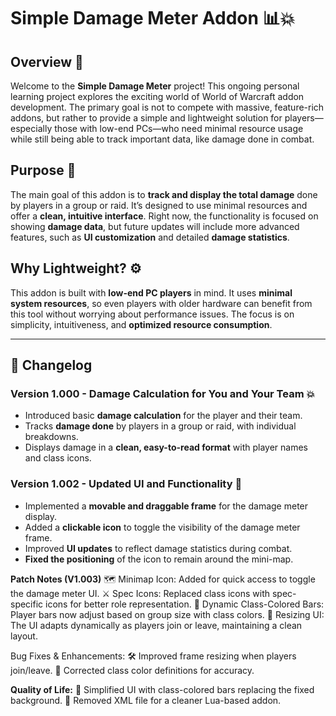 # **Simple Damage Meter Addon** 📊💥

## **Overview** 🧐

Welcome to the **Simple Damage Meter** project! This ongoing personal learning project explores the exciting world of World of Warcraft addon development. The primary goal is not to compete with massive, feature-rich addons, but rather to provide a simple and lightweight solution for players—especially those with low-end PCs—who need minimal resource usage while still being able to track important data, like damage done in combat. 

## **Purpose** 🎯

The main goal of this addon is to **track and display the total damage** done by players in a group or raid. It’s designed to use minimal resources and offer a **clean, intuitive interface**. Right now, the functionality is focused on showing **damage data**, but future updates will include more advanced features, such as **UI customization** and detailed **damage statistics**.

## **Why Lightweight?** ⚙️

This addon is built with **low-end PC players** in mind. It uses **minimal system resources**, so even players with older hardware can benefit from this tool without worrying about performance issues. The focus is on simplicity, intuitiveness, and **optimized resource consumption**.

---

## **📜 Changelog** 

### **Version 1.000 - Damage Calculation for You and Your Team** 💥
- Introduced basic **damage calculation** for the player and their team.
- Tracks **damage done** by players in a group or raid, with individual breakdowns.
- Displays damage in a **clean, easy-to-read format** with player names and class icons.

### **Version 1.002 - Updated UI and Functionality** 🎉
- Implemented a **movable and draggable frame** for the damage meter display.
- Added a **clickable icon** to toggle the visibility of the damage meter frame.
- Improved **UI updates** to reflect damage statistics during combat.
- **Fixed the positioning** of the icon to remain around the mini-map.

**Patch Notes (V1.003)**
🗺️ Minimap Icon: Added for quick access to toggle the damage meter UI.
⚔️ Spec Icons: Replaced class icons with spec-specific icons for better role representation.
🎨 Dynamic Class-Colored Bars: Player bars now adjust based on group size with class colors.
🔄 Resizing UI: The UI adapts dynamically as players join or leave, maintaining a clean layout.

Bug Fixes & Enhancements:
🛠️ Improved frame resizing when players join/leave.
🎨 Corrected class color definitions for accuracy.

**Quality of Life:**
🧹 Simplified UI with class-colored bars replacing the fixed background.
🚫 Removed XML file for a cleaner Lua-based addon.
